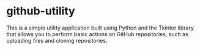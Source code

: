 # github-utility
This is a simple utility application built using Python and the Tkinter library that allows you to perform basic actions on GitHub repositories, such as uploading files and cloning repositories.
